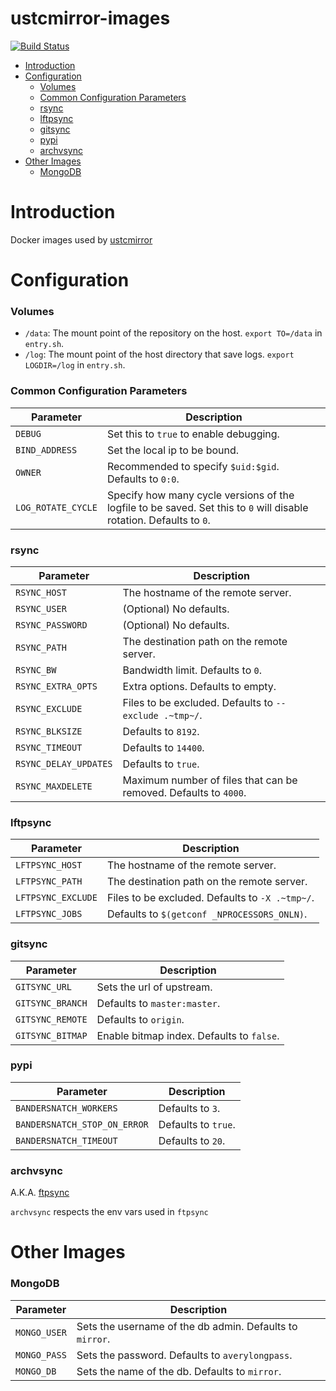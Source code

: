 # ustcmirror-images

[![Build Status](https://travis-ci.org/ustclug/ustcmirror-images.svg?branch=master)](https://travis-ci.org/ustclug/ustcmirror-images)

- [Introduction](#introduction)
- [Configuration](#configuration)
    - [Volumes](#volumes)
    - [Common Configuration Parameters](#common-configuration-parameters)
    - [rsync](#rsync)
    - [lftpsync](#lftpsync)
    - [gitsync](#gitsync)
    - [pypi](#pypi)
    - [archvsync](#archvsync)
- [Other Images](#other-images)
    - [MongoDB](#mongodb)

# Introduction

Docker images used by [ustcmirror](https://github.com/ustclug/ustcmirror)

# Configuration

### Volumes

* `/data`: The mount point of the repository on the host. `export TO=/data` in `entry.sh`.
* `/log`: The mount point of the host directory that save logs. `export LOGDIR=/log` in `entry.sh`.

### Common Configuration Parameters

| Parameter | Description |
|-----------|-------------|
| `DEBUG` | Set this to `true` to enable debugging. |
| `BIND_ADDRESS` | Set the local ip to be bound. |
| `OWNER` | Recommended to specify `$uid:$gid`. Defaults to `0:0`. |
| `LOG_ROTATE_CYCLE` | Specify how many cycle versions of the logfile to be saved. Set this to `0` will disable rotation. Defaults to `0`. |

### rsync

| Parameter | Description |
|-----------|-------------|
| `RSYNC_HOST` | The hostname of the remote server. |
| `RSYNC_USER` | (Optional) No defaults. |
| `RSYNC_PASSWORD` | (Optional) No defaults. |
| `RSYNC_PATH` | The destination path on the remote server. |
| `RSYNC_BW` | Bandwidth limit. Defaults to `0`. |
| `RSYNC_EXTRA_OPTS` | Extra options. Defaults to empty. |
| `RSYNC_EXCLUDE` | Files to be excluded. Defaults to `--exclude .~tmp~/`. |
| `RSYNC_BLKSIZE` | Defaults to `8192`. |
| `RSYNC_TIMEOUT` | Defaults to `14400`. |
| `RSYNC_DELAY_UPDATES` | Defaults to `true`. |
| `RSYNC_MAXDELETE` | Maximum number of files that can be removed. Defaults to `4000`. |

### lftpsync

| Parameter | Description |
|-----------|-------------|
| `LFTPSYNC_HOST` | The hostname of the remote server. |
| `LFTPSYNC_PATH` | The destination path on the remote server. |
| `LFTPSYNC_EXCLUDE` | Files to be excluded. Defaults to `-X .~tmp~/`. |
| `LFTPSYNC_JOBS` | Defaults to `$(getconf _NPROCESSORS_ONLN)`. |

### gitsync

| Parameter | Description |
|-----------|-------------|
| `GITSYNC_URL` | Sets the url of upstream. |
| `GITSYNC_BRANCH` | Defaults to `master:master`. |
| `GITSYNC_REMOTE` | Defaults to `origin`. |
| `GITSYNC_BITMAP` | Enable bitmap index. Defaults to `false`. |

### pypi

| Parameter | Description |
|-----------|-------------|
| `BANDERSNATCH_WORKERS` | Defaults to `3`. |
| `BANDERSNATCH_STOP_ON_ERROR` | Defaults to `true`. |
| `BANDERSNATCH_TIMEOUT` | Defaults to `20`. |

### archvsync

A.K.A. [ftpsync](https://anonscm.debian.org/cgit/mirror/archvsync.git/)

`archvsync` respects the env vars used in `ftpsync`

# Other Images

### MongoDB

| Parameter | Description |
|-----------|-------------|
| `MONGO_USER` | Sets the username of the db admin. Defaults to `mirror`. |
| `MONGO_PASS` | Sets the password. Defaults to `averylongpass`. |
| `MONGO_DB` | Sets the name of the db. Defaults to `mirror`. |
